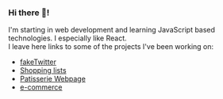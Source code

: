 ### Hi there :wave:!

I'm starting in web development and learning JavaScript based technologies.
I especially like React.<br />
I leave here links to some of the projects I've been working on:

* [fakeTwitter](https://github.com/MateSeco/ejercicio_twitter_react_front)
* [Shopping lists](https://github.com/MateSeco/ListasCompras)
* [Patisserie Webpage](https://github.com/MateSeco/Confiteria)
* [e-commerce](https://github.com/mikaela-regalado/ElectroHack-client)
